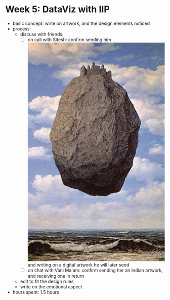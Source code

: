 # Week 5: DataViz with IIP

- basic concept: write on artwork, and the design elements noticed
- process:
  - discuss with friends:
    - [ ] on call with Sitesh: confirm sending him ![The Castle of the Pyrenees](2022-08-05-20-26-14.png) and writing on a digital artwork he will later send
    - [ ] on chat with Vani Ma'am: confirm sending her an Indian artwork, and receiving one in return
  - edit to fit the design rules
  - write on the emotional aspect 
- hours spent: 1.5 hours